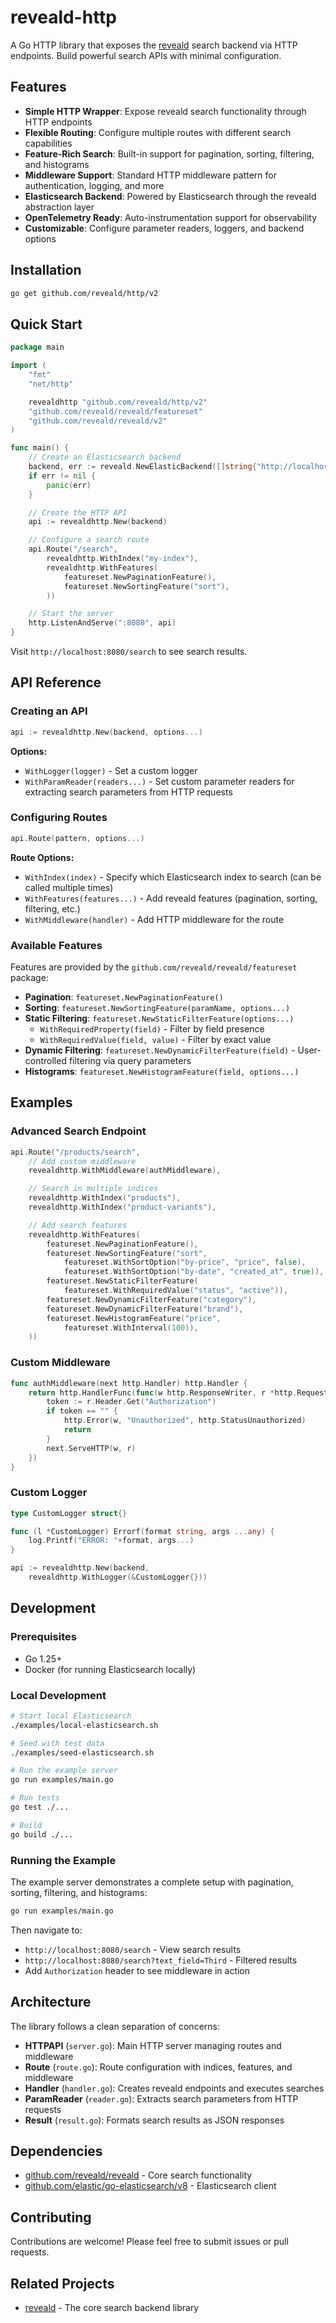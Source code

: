 # reveald-http

A Go HTTP library that exposes the [reveald](https://github.com/reveald/reveald) search backend via HTTP endpoints. Build powerful search APIs with minimal configuration.

## Features

- **Simple HTTP Wrapper**: Expose reveald search functionality through HTTP endpoints
- **Flexible Routing**: Configure multiple routes with different search capabilities
- **Feature-Rich Search**: Built-in support for pagination, sorting, filtering, and histograms
- **Middleware Support**: Standard HTTP middleware pattern for authentication, logging, and more
- **Elasticsearch Backend**: Powered by Elasticsearch through the reveald abstraction layer
- **OpenTelemetry Ready**: Auto-instrumentation support for observability
- **Customizable**: Configure parameter readers, loggers, and backend options

## Installation

```bash
go get github.com/reveald/http/v2
```

## Quick Start

```go
package main

import (
    "fmt"
    "net/http"

    revealdhttp "github.com/reveald/http/v2"
    "github.com/reveald/reveald/featureset"
    "github.com/reveald/reveald/v2"
)

func main() {
    // Create an Elasticsearch backend
    backend, err := reveald.NewElasticBackend([]string{"http://localhost:9200"})
    if err != nil {
        panic(err)
    }

    // Create the HTTP API
    api := revealdhttp.New(backend)

    // Configure a search route
    api.Route("/search",
        revealdhttp.WithIndex("my-index"),
        revealdhttp.WithFeatures(
            featureset.NewPaginationFeature(),
            featureset.NewSortingFeature("sort"),
        ))

    // Start the server
    http.ListenAndServe(":8080", api)
}
```

Visit `http://localhost:8080/search` to see search results.

## API Reference

### Creating an API

```go
api := revealdhttp.New(backend, options...)
```

**Options:**
- `WithLogger(logger)` - Set a custom logger
- `WithParamReader(readers...)` - Set custom parameter readers for extracting search parameters from HTTP requests

### Configuring Routes

```go
api.Route(pattern, options...)
```

**Route Options:**
- `WithIndex(index)` - Specify which Elasticsearch index to search (can be called multiple times)
- `WithFeatures(features...)` - Add reveald features (pagination, sorting, filtering, etc.)
- `WithMiddleware(handler)` - Add HTTP middleware for the route

### Available Features

Features are provided by the `github.com/reveald/reveald/featureset` package:

- **Pagination**: `featureset.NewPaginationFeature()`
- **Sorting**: `featureset.NewSortingFeature(paramName, options...)`
- **Static Filtering**: `featureset.NewStaticFilterFeature(options...)`
  - `WithRequiredProperty(field)` - Filter by field presence
  - `WithRequiredValue(field, value)` - Filter by exact value
- **Dynamic Filtering**: `featureset.NewDynamicFilterFeature(field)` - User-controlled filtering via query parameters
- **Histograms**: `featureset.NewHistogramFeature(field, options...)`

## Examples

### Advanced Search Endpoint

```go
api.Route("/products/search",
    // Add custom middleware
    revealdhttp.WithMiddleware(authMiddleware),

    // Search in multiple indices
    revealdhttp.WithIndex("products"),
    revealdhttp.WithIndex("product-variants"),

    // Add search features
    revealdhttp.WithFeatures(
        featureset.NewPaginationFeature(),
        featureset.NewSortingFeature("sort",
            featureset.WithSortOption("by-price", "price", false),
            featureset.WithSortOption("by-date", "created_at", true)),
        featureset.NewStaticFilterFeature(
            featureset.WithRequiredValue("status", "active")),
        featureset.NewDynamicFilterFeature("category"),
        featureset.NewDynamicFilterFeature("brand"),
        featureset.NewHistogramFeature("price",
            featureset.WithInterval(100)),
    ))
```

### Custom Middleware

```go
func authMiddleware(next http.Handler) http.Handler {
    return http.HandlerFunc(func(w http.ResponseWriter, r *http.Request) {
        token := r.Header.Get("Authorization")
        if token == "" {
            http.Error(w, "Unauthorized", http.StatusUnauthorized)
            return
        }
        next.ServeHTTP(w, r)
    })
}
```

### Custom Logger

```go
type CustomLogger struct{}

func (l *CustomLogger) Errorf(format string, args ...any) {
    log.Printf("ERROR: "+format, args...)
}

api := revealdhttp.New(backend,
    revealdhttp.WithLogger(&CustomLogger{}))
```

## Development

### Prerequisites

- Go 1.25+
- Docker (for running Elasticsearch locally)

### Local Development

```bash
# Start local Elasticsearch
./examples/local-elasticsearch.sh

# Seed with test data
./examples/seed-elasticsearch.sh

# Run the example server
go run examples/main.go

# Run tests
go test ./...

# Build
go build ./...
```

### Running the Example

The example server demonstrates a complete setup with pagination, sorting, filtering, and histograms:

```bash
go run examples/main.go
```

Then navigate to:
- `http://localhost:8080/search` - View search results
- `http://localhost:8080/search?text_field=Third` - Filtered results
- Add `Authorization` header to see middleware in action

## Architecture

The library follows a clean separation of concerns:

- **HTTPAPI** (`server.go`): Main HTTP server managing routes and middleware
- **Route** (`route.go`): Route configuration with indices, features, and middleware
- **Handler** (`handler.go`): Creates reveald endpoints and executes searches
- **ParamReader** (`reader.go`): Extracts search parameters from HTTP requests
- **Result** (`result.go`): Formats search results as JSON responses

## Dependencies

- [github.com/reveald/reveald](https://github.com/reveald/reveald) - Core search functionality
- [github.com/elastic/go-elasticsearch/v8](https://github.com/elastic/go-elasticsearch) - Elasticsearch client

## Contributing

Contributions are welcome! Please feel free to submit issues or pull requests.

## Related Projects

- [reveald](https://github.com/reveald/reveald) - The core search backend library
